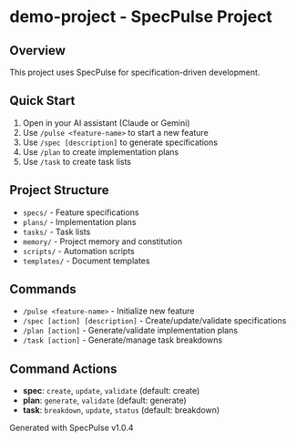 # demo-project - SpecPulse Project

## Overview
This project uses SpecPulse for specification-driven development.

## Quick Start
1. Open in your AI assistant (Claude or Gemini)
2. Use `/pulse <feature-name>` to start a new feature
3. Use `/spec [description]` to generate specifications
4. Use `/plan` to create implementation plans
5. Use `/task` to create task lists

## Project Structure
- `specs/` - Feature specifications
- `plans/` - Implementation plans
- `tasks/` - Task lists
- `memory/` - Project memory and constitution
- `scripts/` - Automation scripts
- `templates/` - Document templates

## Commands
- `/pulse <feature-name>` - Initialize new feature
- `/spec [action] [description]` - Create/update/validate specifications
- `/plan [action]` - Generate/validate implementation plans
- `/task [action]` - Generate/manage task breakdowns

## Command Actions
- **spec**: `create`, `update`, `validate` (default: create)
- **plan**: `generate`, `validate` (default: generate)
- **task**: `breakdown`, `update`, `status` (default: breakdown)

Generated with SpecPulse v1.0.4
